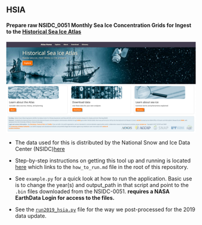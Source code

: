 ## HSIA
#### Prepare raw NSIDC_0051 Monthly Sea Ice Concentration Grids for Ingest to the [Historical Sea Ice Atlas](http://seaiceatlas.snap.uaf.edu/)

![hsia](https://github.com/ua-snap/hsia/blob/master/hsia-splash.png)

- The data used for this is distributed by the National Snow and Ice Data Center (NSIDC)[here](https://catalog.data.gov/dataset/sea-ice-concentrations-from-nimbus-7-smmr-and-dmsp-ssm-i-ssmis-passive-microwave-data-v001/resource/88927a8a-eeb2-4510-8f08-a4b9cd6bff16)

- Step-by-step instructions on getting this tool up and running is located [here](https://github.com/ua-snap/hsia/blob/master/how_to_run.md) which links to the `how_to_run.md` file in the root of this repository.

- See `example.py` for a quick look at how to run the application. Basic use is to change the year(s) and output_path
in that script and point to the `.bin` files downloaded from the NSIDC-0051. **requires a NASA EarthData Login for access to the files.**

- See the [`run2019_hsia.py`](https://github.com/ua-snap/hsia/blob/master/run2018_hsia.py) file for the way we post-processed for the 2019 data update.

